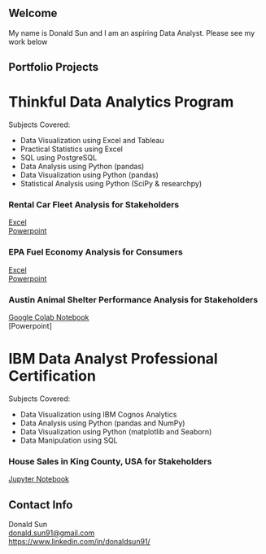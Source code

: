 

## Welcome
My name is Donald Sun and I am an aspiring Data Analyst.
Please see my work below

## Portfolio Projects

# Thinkful Data Analytics Program

Subjects Covered:
* Data Visualization using Excel and Tableau
* Practical Statistics using Excel
* SQL using PostgreSQL
* Data Analysis using Python (pandas)
* Data Visualization using Python (pandas)
* Statistical Analysis using Python (SciPy & researchpy)

### Rental Car Fleet Analysis for Stakeholders
[Excel](https://drive.google.com/file/d/1GuuuwQjHxyKdlsh_zWqlkjUs9D6MpEYw/view?usp=sharing)\
[Powerpoint](https://drive.google.com/file/d/1tu8jtMA3YQ8JurREMUOyUWACJk3TQQZ_/view?usp=sharing)

### EPA Fuel Economy Analysis for Consumers
[Excel]()\
[Powerpoint]()

### Austin Animal Shelter Performance Analysis for Stakeholders
[Google Colab Notebook](https://colab.research.google.com/drive/11yRXOAo7roGQMWNsFJe2enKYI1Oajjz9?usp=sharing)\
[Powerpoint]

# IBM Data Analyst Professional Certification

Subjects Covered:
* Data Visualization using IBM Cognos Analytics
* Data Analysis using Python (pandas and NumPy)
* Data Visualization using Python (matplotlib and Seaborn)
* Data Manipulation using SQL

### House Sales in King County, USA for Stakeholders
[Jupyter Notebook](https://dataplatform.cloud.ibm.com/analytics/notebooks/v2/4d5ab6b8-65b2-4b56-997a-fc8ba1bfcea3/view?access_token=7bfbedfac71d416d02ba5e630d9969dac275053447ab06cde2e3092036bae224)



## Contact Info
Donald Sun\
donald.sun91@gmail.com\
https://www.linkedin.com/in/donaldsun91/


